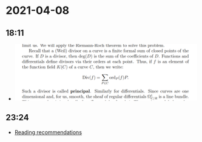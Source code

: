 # 2021-04-08

## 18:11

- ![Weil Divisors](figures/image_2021-04-08-18-11-10.png)

## 23:24

- [Reading recommendations](https://math.mit.edu/~notzeb/rec.html)

